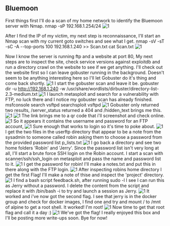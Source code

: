 ## Bluemoon

First things first I'll do a scan of my home network to identify the Bluemoon server with Nmap.
nmap -sP 192.168.1.254/24 
![1](https://github.com/SP0x0K/SP0x0K.github.io/blob/main/Vulnhub/Bluemoon/Images/1.png)

After I find the IP of my victim, my next step is reconnaissance, I'll start an Nmap scan with my current goto 
switches and see what I get.
nmap -sV -sT -sC -A --top-ports 100 192.168.1.240 >> Scan.txt
cat Scan.txt
![1](https://github.com/SP0x0K/SP0x0K.github.io/blob/main/Vulnhub/Bluemoon/Images/2.png)

Now I know the server is running ftp and a website at port 80, My next steps are to inspect the site, check 
service versions against exploitdb and run a directory crawl on the website to see if we get anything. I'll 
check out the website first so I can leave gobuster running in the background. Doesn't seem to be anything 
interesting here so I'll let Gobuster do it's thing and come back shortly.
![1](https://github.com/SP0x0K/SP0x0K.github.io/blob/main/Vulnhub/Bluemoon/Images/3.png)
I start the gobuster scan and leave it be.
gobuster dir -u http://192.168.1.240 -w /usr/share/wordlists/dirbuster/directory-list-2.3-medium.txt
![1](https://github.com/SP0x0K/SP0x0K.github.io/blob/main/Vulnhub/Bluemoon/Images/4.png)
I launch metasploit and search for a vulnerability with FTP, no luck there and I notice my gobuster scan has 
already finished.
msfconsole
search vsftpd
searchsploit vsftpd
![1](https://github.com/SP0x0K/SP0x0K.github.io/blob/main/Vulnhub/Bluemoon/Images/5.png)
Gobuster only returned two results, /server_status returned a 404 and /hidden_text brings me this.
![1](https://github.com/SP0x0K/SP0x0K.github.io/blob/main/Vulnhub/Bluemoon/Images/6.png)
![1](https://github.com/SP0x0K/SP0x0K.github.io/blob/main/Vulnhub/Bluemoon/Images/7.png)
The link brings me to a qr code that i'll screenshot and check online.
![1](https://github.com/SP0x0K/SP0x0K.github.io/blob/main/Vulnhub/Bluemoon/Images/8.png)
So it appears it contains the username and password for an FTP account,
![1](https://github.com/SP0x0K/SP0x0K.github.io/blob/main/Vulnhub/Bluemoon/Images/9.png)
Sure enough that works to login so it's time to poke about.
![1](https://github.com/SP0x0K/SP0x0K.github.io/blob/main/Vulnhub/Bluemoon/Images/10.png)
I get the two files in the userftp directory that appear to be a note from the sysadmin to someone called
robin asking them to choose a password from the provided password list p_lists.txt 
![1](https://github.com/SP0x0K/SP0x0K.github.io/blob/main/Vulnhub/Bluemoon/Images/11.png)
I go back a directory and see two home folders 'Robin' and 'Jerry'. Since the password list isn't very
long at all, I'll start a brute force SSH login on the Robin account.
I start a scan with scanner/ssh/ssh_login on metasploit and pass the name and password list to it.
![1](https://github.com/SP0x0K/SP0x0K.github.io/blob/main/Vulnhub/Bluemoon/Images/12.png)
I get the password for robin! I'll make a notes.txt and put this in there along with the FTP login.
![1](https://github.com/SP0x0K/SP0x0K.github.io/blob/main/Vulnhub/Bluemoon/Images/13.png)
After inspecting robins home directory I get the first Flag! I'll make a note of thise and inspect the
'project' directory.
![1](https://github.com/SP0x0K/SP0x0K.github.io/blob/main/Vulnhub/Bluemoon/Images/14.png)
I find a bash script feedback.sh, after running sudo -l I see I can run this as Jerry without a password. I 
delete the content from the script and replace it with /bin/bash -i to try and launch a session as Jerry.
![1](https://github.com/SP0x0K/SP0x0K.github.io/blob/main/Vulnhub/Bluemoon/Images/15.png)
It worked and i've now got the second flag.
I see that jerry is in the docker group and check for docker images, I find one and try and mount / to /mnt of 
alpine to get a root shell. It worked! I'm root!
![1](https://github.com/SP0x0K/SP0x0K.github.io/blob/main/Vulnhub/Bluemoon/Images/16.png)
Now time to get that root flag and call it a day :)
![1](https://github.com/SP0x0K/SP0x0K.github.io/blob/main/Vulnhub/Bluemoon/Images/17.png)
We've got the flag! I really enjoyed this box and I'll be posting more write-ups soon. Bye for now!



